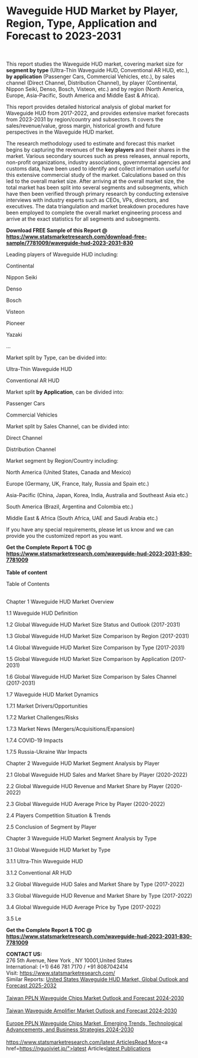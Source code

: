 <h1>Waveguide HUD Market by Player, Region, Type, Application and Forecast to 2023-2031</h1><br/><p>This report studies the Waveguide HUD market, covering market size for <strong>segment by type</strong> (Ultra-Thin Waveguide HUD, Conventional AR HUD, etc.), <strong>by application</strong> (Passenger Cars, Commercial Vehicles, etc.), by sales channel (Direct Channel, Distribution Channel), by player (Continental, Nippon Seiki, Denso, Bosch, Visteon, etc.) and by region (North America, Europe, Asia-Pacific, South America and Middle East & Africa).</p><p>This report provides detailed historical analysis of global market for Waveguide HUD from 2017-2022, and provides extensive market forecasts from 2023-2031 by region/country and subsectors. It covers the sales/revenue/value, gross margin, historical growth and future perspectives in the Waveguide HUD market.</p><p>The research methodology used to estimate and forecast this market begins by capturing the revenues of the <strong>key players</strong> and their shares in the market. Various secondary sources such as press releases, annual reports, non-profit organizations, industry associations, governmental agencies and customs data, have been used to identify and collect information useful for this extensive commercial study of the market. Calculations based on this led to the overall market size. After arriving at the overall market size, the total market has been split into several segments and subsegments, which have then been verified through primary research by conducting extensive interviews with industry experts such as CEOs, VPs, directors, and executives. The data triangulation and market breakdown procedures have been employed to complete the overall market engineering process and arrive at the exact statistics for all segments and subsegments.</p><p><strong>Download FREE Sample of this Report @ <a href="https://www.statsmarketresearch.com/download-free-sample/7781009/waveguide-hud-2023-2031-830">https://www.statsmarketresearch.com/download-free-sample/7781009/waveguide-hud-2023-2031-830</a></strong></p><p>Leading players of Waveguide HUD including:</p><p>Continental</p><p>Nippon Seiki</p><p>Denso</p><p>Bosch</p><p>Visteon</p><p>Pioneer</p><p>Yazaki</p><p>...</p><p>Market split by Type, can be divided into:</p><p>Ultra-Thin Waveguide HUD</p><p>Conventional AR HUD</p><p>Market split <strong>by Application</strong>, can be divided into:</p><p>Passenger Cars</p><p>Commercial Vehicles</p><p>Market split by Sales Channel, can be divided into:</p><p>Direct Channel</p><p>Distribution Channel</p><p>Market segment by Region/Country including:</p><p>North America (United States, Canada and Mexico)</p><p>Europe (Germany, UK, France, Italy, Russia and Spain etc.)</p><p>Asia-Pacific (China, Japan, Korea, India, Australia and Southeast Asia etc.)</p><p>South America (Brazil, Argentina and Colombia etc.)</p><p>Middle East & Africa (South Africa, UAE and Saudi Arabia etc.)</p><p>If you have any special requirements, please let us know and we can provide you the customized report as you want.</p><div><b>Get the Complete Report & TOC @ <a href="https://www.statsmarketresearch.com/waveguide-hud-2023-2031-830-7781009">https://www.statsmarketresearch.com/waveguide-hud-2023-2031-830-7781009</a></b></div><br><b>Table of content</b><p>Table of Contents<br />
 
 <br />
 
 Chapter 1 Waveguide HUD Market Overview<br />
 
  1.1 Waveguide HUD Definition<br />
 
  1.2 Global Waveguide HUD Market Size Status and Outlook (2017-2031)<br />
 
  1.3 Global Waveguide HUD Market Size Comparison by Region (2017-2031)<br />
 
  1.4 Global Waveguide HUD Market Size Comparison by Type (2017-2031)<br />
 
  1.5 Global Waveguide HUD Market Size Comparison by Application (2017-2031)<br />
 
  1.6 Global Waveguide HUD Market Size Comparison by Sales Channel (2017-2031)<br />
 
  1.7 Waveguide HUD Market Dynamics<br />
 
  1.7.1 Market Drivers/Opportunities<br />
 
  1.7.2 Market Challenges/Risks<br />
 
  1.7.3 Market News (Mergers/Acquisitions/Expansion)<br />
 
  1.7.4 COVID-19 Impacts<br />
 
  1.7.5 Russia-Ukraine War Impacts<br />
 
 Chapter 2 Waveguide HUD Market Segment Analysis by Player<br />
 
  2.1 Global Waveguide HUD Sales and Market Share by Player (2020-2022)<br />
 
  2.2 Global Waveguide HUD Revenue and Market Share by Player (2020-2022)<br />
 
  2.3 Global Waveguide HUD Average Price by Player (2020-2022)<br />
 
  2.4 Players Competition Situation & Trends<br />
 
  2.5 Conclusion of Segment by Player<br />
 
 Chapter 3 Waveguide HUD Market Segment Analysis by Type<br />
 
  3.1 Global Waveguide HUD Market by Type<br />
 
  3.1.1 Ultra-Thin Waveguide HUD<br />
 
  3.1.2 Conventional AR HUD<br />
 
  3.2 Global Waveguide HUD Sales and Market Share by Type (2017-2022)<br />
 
  3.3 Global Waveguide HUD Revenue and Market Share by Type (2017-2022)<br />
 
  3.4 Global Waveguide HUD Average Price by Type (2017-2022)<br />
 
  3.5 Le<br><div><b>Get the Complete Report & TOC @ <a href="https://www.statsmarketresearch.com/waveguide-hud-2023-2031-830-7781009">https://www.statsmarketresearch.com/waveguide-hud-2023-2031-830-7781009</a></b></div></p> <b>CONTACT US:</b><br>276 5th Avenue, New York , NY 10001,United States<br>International: (+1) 646 781 7170 / +91 8087042414<br>Visit: <a href="https://www.statsmarketresearch.com/">https://www.statsmarketresearch.com/</a><br>Similar Reports: <a href="https://www.statsmarketresearch.com/waveguide-hud-2023-2031-830-7781009">United States Waveguide HUD Market, Global Outlook and Forecast 2025-2032</a><br/><br/><a href="https://www.statsmarketresearch.com/waveguide-hud-2023-2031-830-7781009">Taiwan PPLN Waveguide Chips Market Outlook and Forecast 2024-2030</a><br/><br/><a href="https://www.statsmarketresearch.com/waveguide-hud-2023-2031-830-7781009">Taiwan Waveguide Amplifier Market Outlook and Forecast 2024-2030</a><br/><br/><a href="https://www.statsmarketresearch.com/waveguide-hud-2023-2031-830-7781009">Europe PPLN Waveguide Chips Market, Emerging Trends, Technological Advancements, and Business Strategies 2024-2030</a><br/><br/><a href="https://gyeongbokgung.com">https://www.statsmarketresearch.com/</a><a href="https://hallyeomaritime.com">latest Articles</a><a href="https://jingwansa.com">Read More</a><a href=https://nguoiviet.jp/">latest Articles</a><a href="https://www.intelmarketresearch.com/">latest Publications</a>